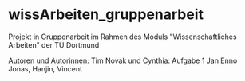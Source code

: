 # wissArbeiten_gruppenarbeit
 Projekt in Gruppenarbeit im Rahmen des Moduls "Wissenschaftliches Arbeiten" der TU Dortmund

Autoren und Autorinnen:
Tim Novak und Cynthia: Aufgabe 1
Jan Enno Jonas, Hanjin, Vincent
